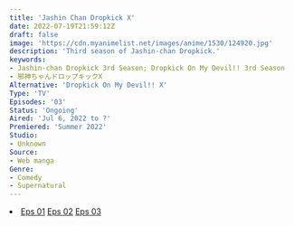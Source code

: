 ```yaml
---
title: 'Jashin Chan Dropkick X'
date: 2022-07-19T21:59:12Z
draft: false
image: 'https://cdn.myanimelist.net/images/anime/1530/124920.jpg'
description: 'Third season of Jashin-chan Dropkick.'
keywords:
- Jashin-chan Dropkick 3rd Season; Dropkick On My Devil!! 3rd Season
- 邪神ちゃんドロップキックX
Alternative: 'Dropkick On My Devil!! X'
Type: 'TV'
Episodes: '03'
Status: 'Ongoing'
Aired: 'Jul 6, 2022 to ?'
Premiered: 'Summer 2022'
Studio:
- Unknown
Source:
- Web manga
Genre:
- Comedy
- Supernatural
---
```


<div class="bc-1 d-g p-5">
<li class="d-g gg-5 gtc-e">
  <a id="allvideo" href="#" data-video="//embed.hugonime.repl.co/videokf.php?id=JashinChanDropKickSS3/Jashin-Chan Dropkick X - 01" rel=nofollow">Eps 01</a>
  <a id="allvideo" href="#" data-video="//embed.hugonime.repl.co/videokf.php?id=JashinChanDropKickSS3/Jashin-Chan Dropkick X - 02" rel=nofollow">Eps 02</a>
  <a id="allvideo" href="#" data-video="//embed.hugonime.repl.co/videokf.php?id=JashinChanDropKickSS3/Jashin-Chan Dropkick X - 03" rel=nofollow">Eps 03</a>
</li>
</div>